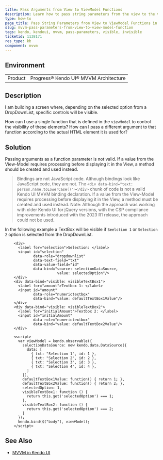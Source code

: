 ```yaml
---
title: Pass Arguments from View to ViewModel Functions
description: Learn how to pass string parameters from the view to the viewModel function which controls an element visibility in Kendo UI.
type: how-to
page_title: Pass String Parameters from View to ViewModel Functions in MVVM - Kendo UI MVVM for jQuery
slug: mvvm-pass-parameters-from-view-to-view-model-function
tags: kendo, kendoui, mvvm, pass-parameters, visible, invisible
ticketid: 1138171
res_type: kb
component: mvvm
---
```


## Environment

<table>
 <tr>
  <td>Product</td>
  <td>Progress® Kendo UI® MVVM Architecture</td>
 </tr>
</table>

## Description

I am building a screen where, depending on the selected option from a DropDownList, specific controls will be visible.

How can I use a single function that is defined in the `viewModel` to control the visibility of these elements? How can I pass a different argument to that function according to the actual HTML element it is used for? 

## Solution

Passing arguments as a function parameter is not valid.  If a value from the View-Model requires processing before displaying it in the View, a method should be created and used instead.

>Bindings are not JavaScript code. Although bindings look like JavaScript code, they are not. The `<div data-bind="text: person.name.toLowerCase()"></div>` chunk of code is not a valid Kendo UI MVVM binding declaration. If a value from the View-Model requires processing before displaying it in the View, a method must be created and used instead. Note: Although the approach was working with older Kendo UI for jQuery versions, with the CSP compliance improvements introduced with the 2023 R1 release, the approach could not be used.

In the following example a TextBox will be visible if `Seelction 1` or `Selection 2` option is selected from the DropDownList.

````dojo
    <div>
      <label for="selection">Selection: </label>
      <input id="selection"
             data-role="dropdownlist"
             data-text-field="txt"
             data-value-field="id"
             data-bind="source: selectionDataSource,
                        value: selectedOption"/>
    </div>
    <div data-bind="visible: visibleTextBox1">
      <label for="amount">Textbox 1: </label>
      <input id="amount"
             data-role="numerictextbox"
             data-bind="value: defaultTextBox1Value"/>
    </div>
    <div data-bind="visible: visibleTextBox2">
      <label for="initialAmount">Textbox 2: </label>
      <input id="initialAmount"
             data-role="numerictextbox"
             data-bind="value: defaultTextBox2Value"/>
    </div>

    <script>
      var viewModel = kendo.observable({
        selectionDataSource: new kendo.data.DataSource({
          data: [
            { txt: "Selection 1", id: 1 },
            { txt: "Selection 2", id: 2 },
            { txt: "Selection 3", id: 3 },
            { txt: "Selection 4", id: 4 },
          ]
        }),
        defaultTextBox1Value: function() { return 1; },
        defaultTextBox2Value: function() { return 2; },
        selectedOption: 1,
        visibleTextBox1: function () {
          return this.get('selectedOption') === 1;
        },
        visibleTextBox2: function () {
          return this.get('selectedOption') === 2;
        }
      });
      kendo.bind($("body"), viewModel);
    </script>
````

## See Also

* [MVVM in Kendo UI](https://docs.telerik.com/kendo-ui/framework/mvvm/overview)

